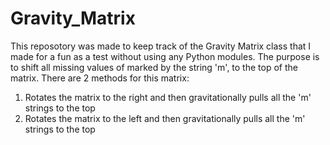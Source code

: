 # Gravity_Matrix
This reposotory was made to keep track of the Gravity Matrix class that I made for a fun as a test without using any Python modules. 
The purpose is to shift all missing values of marked by the string 'm', to the top of the matrix. 
There are 2 methods for this matrix: 
1) Rotates the matrix to the right and then gravitationally pulls all the 'm' strings to the top
2) Rotates the matrix to the left and then gravitationally pulls all the 'm' strings to the top

